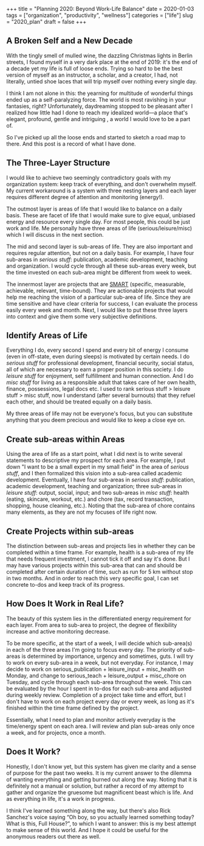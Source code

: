 +++
title = "Planning 2020: Beyond Work-Life Balance"
date = 2020-01-03
tags = ["organization", "productivity", "wellness"]
categories = ["life"]
slug = "2020_plan"
draft = false
+++

## A Broken Self and a New Decade

With the tingly smell of mulled wine, the dazzling Christmas lights in Berlin streets, I found myself in a very dark place at the end of 2019: it's the end of a decade yet my life is full of loose ends. Trying so hard to be the best version of myself as an instructor, a scholar, and a creator, I had, not literally, untied shoe laces that will trip myself over nothing every single day. 

I think I am not alone in this: the yearning for multitude of wonderful things  ended up as a self-paralyzing force. The world is most ravishing in your fantasies, right? Unfortunately, daydreaming stopped to be pleasant after I realized how little had I done to reach my idealized world––a place that's elegant, profound, gentle and intriguing , a world I would love to be a part of.

So I've picked up all the loose ends and started to sketch a road map to there. And this post is a record of what I have done.


## The Three-Layer Structure 

I would like to achieve two seemingly contradictory goals with my organization system: keep track of everything, and don't overwhelm myself. My current workaround is a system with three nesting layers and each layer requires different degree of attention and monitoring (energy!). 

The outmost layer is areas of life that I would like to balance on a daily basis. These are facet of life that I would make sure to give equal, unbiased energy and resource every single day. For most people, this could be just work and life. Me personally have three areas of life (serious/leisure/misc) which I will discuss in the next section. 

The mid and second layer is sub-areas of life. They are also important and requires regular attention, but not on a daily basis. For example, I have four sub-areas in *serious stuff*: publication, academic development, teaching and organization. I would cycle through all these sub-areas every week, but the time invested on each sub-area might be different from week to week.

The innermost layer are projects that are [SMART](https://en.wikipedia.org/wiki/SMART_criteria) (specific, measurable, achievable, relevant, time-bound). They are actionable projects that would help me reaching the vision of a particular sub-area of life. Since they are time sensitive and have clear criteria for success, I can evaluate the process easily every week and month. Next, I would like to put these three layers into context and give them some very subjective definitions. 

## Identify Areas of Life

Everything I do, every second I spend and every bit of energy I consume (even in off-state, even during sleeps) is motivated by certain needs. I do *serious stuff* for professional development, financial security, social status, all of which are necessary to earn a proper position in this society. I do *leisure stuff* for enjoyment, self fulfillment and human connection. And I do *misc stuff* for living as a responsible adult that takes care of her own health, finance, possessions, legal docs etc. I used to rank serious stuff > leisure stuff > misc stuff, now I understand (after several burnouts) that they refuel each other, and should be treated equally on a daily basis. 

My three areas of life may not be everyone's focus, but you can substitute anything that you deem precious and would like to keep a close eye on.

## Create sub-areas within Areas

Using the area of life as a start point, what I did next is to write several statements to descriptive my prospect for each area. For example, I put down "I want to be a small expert in my small field" in the area of *serious stuff*, and I then formalized this vision into a sub-area called academic development. Eventually, I have four sub-areas in *serious stuff*: publication, academic development, teaching and organization; three sub-areas in *leisure stuff*: output, social, input; and two sub-areas in *misc stuff*: health (eating, skincare, workout, etc.) and chore (tax, record transaction, shopping, house cleaning, etc.). Noting that the sub-area of chore contains many elements, as they are not my focuses of life right now. 

## Create Projects within sub-areas
The distinction between sub-areas and projects lies in whether they can be completed within a time frame. For example, health is a sub-area of my life that needs frequent investment, I cannot tick it off and say it's done. But I may have various projects within this sub-area that can and should be completed after certain duration of time, such as run for 5 km without stop in two months. And in order to reach this very specific goal, I can set concrete to-dos and keep track of its progress. 

## How Does It Work in Real Life?

The beauty of this system lies in the differentiated energy requirement for each layer. From area to sub-area to project, the degree of flexibility increase and active monitoring decrease. 

To be more specific, at the start of a week, I will decide which sub-area(s) in each of the three areas I'm going to focus every day. The priority of sub-areas is determined by importance, urgency and sometimes, guts. I will try to work on every sub-area in a week, but not everyday. For instance, I may decide to work on serious_publication + leisure_input + misc_health on Monday, and change to serious_teach + leisure_output + misc_chore on Tuesday, and cycle through each sub-area throughout the week. This can be evaluated by the hour I spent in to-dos for each sub-area and adjusted during weekly review. Completion of a project take time and effort, but I don't have to work on each project every day or every week, as long as it's finished within the time frame defined by the project. 

Essentially, what I need to plan and monitor actively everyday is the time/energy spent on each area. I will review and plan sub-areas only once a week, and for projects, once a month. 

## Does It Work?

Honestly, I don't know yet, but this system has given me clarity and a sense of purpose for the past two weeks. It is my current answer to the dilemma of wanting everything and getting burned out along the way. Noting that it is definitely not a manual or solution, but rather a record of my attempt to gather and organize the gruesome but magnificent beast which is life. And as everything in life, it's a work in progress. 

I think I've learned something along the way, but there's also Rick Sanchez's voice saying “Oh boy, so you actually learned something today? What is this, Full House?”, to which I want to answer: this is my best attempt to make sense of this world. And I hope it could be useful for the anonymous readers out there as well.
